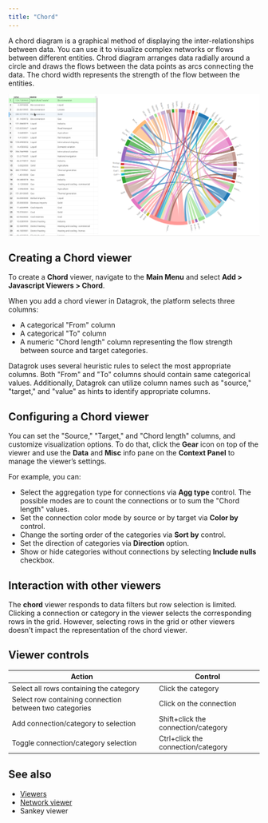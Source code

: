 ```yaml
---
title: "Chord"
---
```

A chord diagram is a graphical method of displaying the inter-relationships
between data.
You can use it to visualize complex networks or flows between
different entities.
Chrod diagram arranges data radially around a circle and draws the flows
between the data points as arcs connecting the data.
The chord width represents the strength of the flow
between the entities.

![Chord viewer](chord-viewer.png)

## Creating a Chord viewer

To create a **Chord** viewer, navigate to the **Main Menu**
and select **Add > Javascript Viewers > Chord**.

When you add a chord viewer in Datagrok, the platform selects three columns:

* A categorical "From" column
* A categorical "To" column
* A numeric "Chord length" column representing the flow strength between source
and target categories.

Datagrok uses several heuristic rules to select the most appropriate columns.
Both "From" and "To" columns should contain same categorical values.
Additionally, Datagrok can utilize column names
such as "source," "target," and "value" as hints to identify appropriate columns.

## Configuring a Chord viewer

You can set the "Source," "Target," and "Chord length" columns,
and customize visualization options.
To do that, click the **Gear** icon on top of the viewer and use the **Data**
and **Misc** info pane
on the **Context Panel** to manage the viewer’s settings.

For example, you can:

* Select the aggregation type for connections via **Agg type** control.
The possible modes are to count the connections or to sum the "Chord length" values.
* Set the connection color mode by source or by target via **Color by** control.
* Change the sorting order of the categories via **Sort by** control.
* Set the direction of categories via **Direction** option.
* Show or hide categories without connections by selecting **Include nulls** checkbox.

## Interaction with other viewers

The **chord** viewer responds to data filters but row selection is limited.
Clicking a connection or category in the viewer selects
the corresponding rows in the grid.
However, selecting rows in the grid or other viewers
doesn't impact the representation of the chord viewer.

## Viewer controls

| Action                                                  | Control                            |
|---------------------------------------------------------|------------------------------------|
| Select all rows containing the category                 | Click the category                 |
| Select row containing connection between two categories | Click on the connection            |
| Add connection/category to selection                    | Shift+click the connection/category|
| Toggle connection/category selection                    | Ctrl+click the connection/category |

## See also

* [Viewers](../viewers/viewers.md)
* [Network viewer](network-diagram.md)
* Sankey viewer
